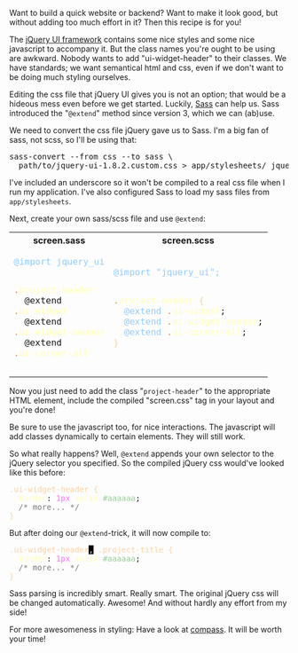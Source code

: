 Want to build a quick website or backend? Want to make it look good, but without adding too much effort in it? Then this recipe is for you!

The [jQuery UI framework](http://jqueryui.com) contains some nice styles and some nice javascript to accompany it. But the class names you're ought to be using are awkward. Nobody wants to add "ui-widget-header" to their classes. We have standards; we want semantical html and css, even if we don't want to be doing much styling ourselves.

Editing the css file that jQuery UI gives you is not an option; that would be a hideous mess even before we get started. Luckily, [Sass](http://sass-lang.com) can help us. Sass introduced the "`@extend`" method since version 3, which we can (ab)use.

We need to convert the css file jQuery gave us to Sass. I'm a big fan of sass, not scss, so I'll be using that:

<pre class="ir_black"><font face="Monaco, monospace">sass-convert --from css --to sass \
&nbsp;&nbsp;path/to/jquery-ui-1.8.2.custom.css &gt; app/stylesheets/_jquery_ui.sass
</font></pre>


I've included an underscore so it won't be compiled to a real css file when I run my application. I've also configured Sass to load my sass files from `app/stylesheets`.

Next, create your own sass/scss file and use `@extend`:

<table>
<tr>
<th>screen.sass</th>
<th>screen.scss</th>
</tr>
<tr>
<td style="vertical-align: top;">
<pre class="ir_black"><font face="Monaco, monospace"><font color="#96cbfe">@import jquery_ui</font>

<font color="#e18964">.</font><font color="#ffffb6">project-header</font>
&nbsp;&nbsp;@extend <font color="#e18964">.</font><font color="#ffffb6">ui-widget</font>
&nbsp;&nbsp;@extend <font color="#e18964">.</font><font color="#ffffb6">ui-widget-header</font>
&nbsp;&nbsp;@extend <font color="#e18964">.</font><font color="#ffffb6">ui-corner-all</font>
</font></pre>
</td>

<td>
<pre class="ir_black"><font face="Monaco, monospace"><font color="#96cbfe">@import &quot;jquery_ui&quot;;</font>

<font color="#e18964">.</font><font color="#ffffb6">project-header</font>&nbsp;<font color="#ffd2a7">{</font>
&nbsp;&nbsp;<font color="#96cbfe">@extend</font>&nbsp;<font color="#e18964">.</font><font color="#ffffb6">ui-widget</font>;
&nbsp;&nbsp;<font color="#96cbfe">@extend</font>&nbsp;<font color="#e18964">.</font><font color="#ffffb6">ui-widget-header</font>;
&nbsp;&nbsp;<font color="#96cbfe">@extend</font>&nbsp;<font color="#e18964">.</font><font color="#ffffb6">ui-corner-all</font>;
<font color="#ffd2a7">}</font>
</font></pre>

</td>
</tr>
</table>

Now you just need to add the class "`project-header`" to the appropriate HTML element, include the compiled "screen.css" tag in your layout and you're done!

Be sure to use the javascript too, for nice interactions. The javascript will add classes dynamically to certain elements. They will still work.

So what really happens? Well, `@extend` appends your own selector to the jQuery selector you specified. So the compiled jQuery css would've looked like this before:

<pre class="ir_black"><font face="Monaco, monospace"><font color="#ffd2a7">.ui-widget-header</font>&nbsp;<font color="#ffd2a7">{</font>
&nbsp;&nbsp;<font color="#ffffb6">border</font>: <font color="#ff73fd">1px</font>&nbsp;<font color="#ffffb6">solid</font>&nbsp;<font color="#99cc99">#aaaaaa</font>;
&nbsp;&nbsp;<font color="#7c7c7c">/* more... */</font>
<font color="#ffd2a7">}</font></font></pre>

But after doing our `@extend`-trick, it will now compile to:

<pre class="ir_black"><font face="Monaco, monospace"><font color="#ffd2a7">.ui-widget-header</font><span style="background-color: #000000"><font color="#f6f3e8">,</font></span>&nbsp;<font color="#ffd2a7">.project-title</font>&nbsp;<font color="#ffd2a7">{</font>
&nbsp;&nbsp;<font color="#ffffb6">border</font>: <font color="#ff73fd">1px</font>&nbsp;<font color="#ffffb6">solid</font>&nbsp;<font color="#99cc99">#aaaaaa</font>;
&nbsp;&nbsp;<font color="#7c7c7c">/* more... */</font>
<font color="#ffd2a7">}</font></font></pre>


Sass parsing is incredibly smart. Really smart. The original jQuery css will be changed automatically. Awesome! And without hardly any effort from my side!

For more awesomeness in styling: Have a look at [compass](http://compass-style.org). It will be worth your time!

